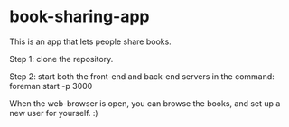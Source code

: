 # book-sharing-app

This is an app that lets people share books.

Step 1: clone the repository.

Step 2: start both the front-end and back-end servers in the command: foreman start -p 3000

When the web-browser is open, you can browse the books, and set up a new user for yourself. :)
